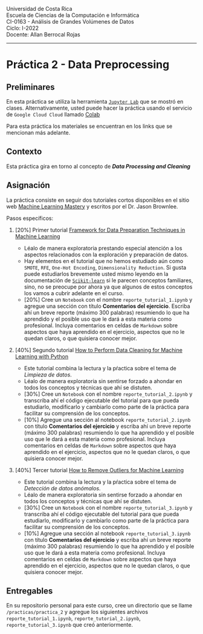 
Universidad de Costa Rica  <br>
Escuela de Ciencias de la Computación e Informática <br>
CI-0163 - Análisis de Grandes Volúmenes de Datos <br>
Ciclo: I-2022 <br>
Docente: Allan Berrocal Rojas

---

# Práctica 2 - Data Preprocessing


## Preliminares

En esta práctica se utiliza la herramienta [`Jupyter Lab`](https://jupyter.org/index.html) que se mostró en clases. Alternativamente, usted puede hacer la práctica usando el servicio de `Google Cloud Cloud` llamado [Colab](https://colab.research.google.com/github/tensorflow/examples/blob/master/courses/udacity_intro_to_tensorflow_for_deep_learning/l01c01_introduction_to_colab_and_python.ipynb#scrollTo=YHI3vyhv5p85)

Para esta práctica los materiales se encuentran en los links que se mencionan más adelante. 

## Contexto

Esta práctica gira en torno al concepto de _**Data Processing and Cleaning**_

## Asignación

La práctica consiste en seguir dos tutoriales cortos disponibles en el sitio web [Machine Learning Mastery](https://machinelearningmastery.com/) y escritos por el Dr. Jason Brownlee. 

Pasos específicos:

1. [20%] Primer tutorial [Framework for Data Preparation Techniques in Machine Learning](https://machinelearningmastery.com/framework-for-data-preparation-for-machine-learning/) 
	- Léalo de manera exploratoria prestando especial atención a los aspectos relacionados con la exploración y preparación de datos.     
	- Hay elementos en el tutorial que no hemos estudiado aún como `SMOTE`, `RFE`, `One-Hot Encoding`, `Dimensionality Reduction`. Si gusta puede estudiarlos brevemente usted mismo leyendo en la documentación de [`Scikit-learn`](https://scikit-learn.org/stable/modules/classes.html) si le parecen conceptos familiares, sino, no se preocupe por ahora ya que algunos de estos conceptos los vamos a cubrir adelante en el curso. 
	- [20%] Cree un `Notebook` con el nombre `reporte_tutorial_1.ipynb` y agregue una sección con título __Comentarios del ejercicio__. Escriba ahí un breve reporte (máximo 300 palabras) resumiendo lo que ha aprendido y el posible uso que le dará a esta materia como profesional. Incluya comentarios en celdas de `Markdown` sobre aspectos que haya aprendido en el ejercicio, aspectos que no le quedan claros, o que quisiera conocer mejor.	


1. [40%] Segundo tutorial [How to Perform Data Cleaning for Machine Learning with Python](https://machinelearningmastery.com/basic-data-cleaning-for-machine-learning/)
	- Este tutorial combina la lectura y la pŕactica sobre el tema de *Limpieza de datos*.  
	- Léalo de manera exploratoria sin sentirse forzado a ahondar en todos los conceptos y técnicas que ahí se distuten.      
	- [30%] Cree un `Notebook` con el nombre `reporte_tutorial_2.ipynb` y transcriba ahí el código ejecutable del tutorial para que pueda estudiarlo, modificarlo y cambiarlo como parte de la práctica para facilitar su comprensión de los conceptos.
	- [10%] Agregue una sección al notebook `reporte_tutorial_2.ipynb` con título __Comentarios del ejercicio__ y escriba ahí un breve reporte (máximo 300 palabras) resumiendo lo que ha aprendido y el posible uso que le dará a esta materia como profesional. Incluya comentarios en celdas de `Markdown` sobre aspectos que haya aprendido en el ejercicio, aspectos que no le quedan claros, o que quisiera conocer mejor.	

2. [40%] Tercer tutorial [How to Remove Outliers for Machine Learning](https://machinelearningmastery.com/how-to-use-statistics-to-identify-outliers-in-data/)
	- Este tutorial combina la lectura y la pŕactica sobre el tema de *Detección de datos anómalos*.  
	- Léalo de manera exploratoria sin sentirse forzado a ahondar en todos los conceptos y técnicas que ahí se distuten.      
	- [30%] Cree un `Notebook` con el nombre `reporte_tutorial_3.ipynb` y transcriba ahí el código ejecutable del tutorial para que pueda estudiarlo, modificarlo y cambiarlo como parte de la práctica para facilitar su comprensión de los conceptos.
	- [10%] Agregue una sección al notebook `reporte_tutorial_3.ipynb` con título __Comentarios del ejercicio__ y escriba ahí un breve reporte (máximo 300 palabras) resumiendo lo que ha aprendido y el posible uso que le dará a esta materia como profesional. Incluya comentarios en celdas de `Markdown` sobre aspectos que haya aprendido en el ejercicio, aspectos que no le quedan claros, o que quisiera conocer mejor.		


## Entregables 

En su repositorio personal para este curso, cree un directorio que se llame `/practicas/practica_2` y agregue los siguientes archivos `reporte_tutorial_1.ipynb`, `reporte_tutorial_2.ipynb`, `reporte_tutorial_3.ipynb` que creó anteriormente.

